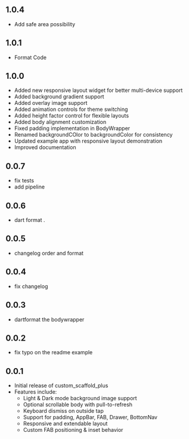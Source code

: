 ## 1.0.4

* Add safe area possibility
  
## 1.0.1

* Format Code

## 1.0.0

* Added new responsive layout widget for better multi-device support
* Added background gradient support
* Added overlay image support
* Added animation controls for theme switching
* Added height factor control for flexible layouts
* Added body alignment customization
* Fixed padding implementation in BodyWrapper
* Renamed backgroundCOlor to backgroundColor for consistency
* Updated example app with responsive layout demonstration
* Improved documentation

## 0.0.7

* fix tests
* add pipeline

## 0.0.6

* dart format .

## 0.0.5

* changelog order and format

## 0.0.4

* fix changelog

## 0.0.3

* dartformat the bodywrapper

## 0.0.2

* fix typo on the readme example

## 0.0.1

* Initial release of custom_scaffold_plus
* Features include:
  * Light & Dark mode background image support
  * Optional scrollable body with pull-to-refresh
  * Keyboard dismiss on outside tap
  * Support for padding, AppBar, FAB, Drawer, BottomNav
  * Responsive and extendable layout
  * Custom FAB positioning & inset behavior
